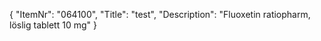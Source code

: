 {
  "ItemNr": "064100",
  "Title": "test",
  "Description": "Fluoxetin ratiopharm, löslig tablett 10 mg"
}